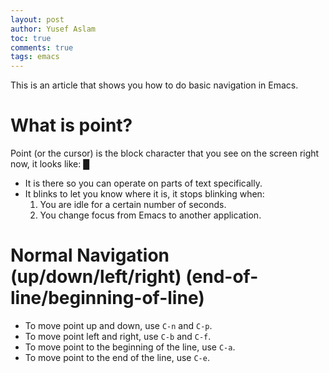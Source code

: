 ```yaml
---
layout: post
author: Yusef Aslam
toc: true
comments: true
tags: emacs
---
```


This is an article that shows you how to do basic navigation in Emacs.

# What is point?

Point (or the cursor) is the block character that you see on the
screen right now, it looks like: █

-   It is there so you can operate on parts of text specifically.
-   It blinks to let you know where it is, it stops blinking when:
    1.  You are idle for a certain number of seconds.
    2.  You change focus from Emacs to another application.

# Normal Navigation (up/down/left/right) (end-of-line/beginning-of-line)

-   To move point up and down, use `C-n` and `C-p`.
-   To move point left and right, use `C-b` and `C-f`.
-   To move point to the beginning of the line, use `C-a`.
-   To move point to the end of the line, use `C-e`.
